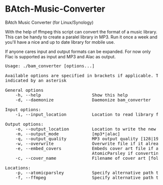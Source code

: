 # BAtch-Music-Converter

BAtch Music Converter (for Linux/Synology)

With the help of ffmpeg this script can convert the format of a music library. This can be
handy to create a paralel library in MP3. Run it once a week and you'll have a nice and up
to date library for mobile use.

If anyone cares input and output formats can be expanded. For now only Flac is supported
as input and MP3 and Alac as output.

<pre>
Usage: ./bam_converter [options...]

Available options are specified in brackets if applicable. The default option is
indicated by an asterisk

General options
    -h, --help                    Show this help
    -d, --daemonize               Daemonize bam_converter

Input options:
    -i, --input_location          Location to read library from ['./'*]

Output options:
    -o, --output_location         Location to write the new library to ['../'*]
    -m, --output_mode             [mp3*|alac]
    -q, --output_quality          MP3 output quality [128|196|320*]
    -w, --overwrite               Overwrite file if it already exists
    -e, --embed_covers            Embeds cover art file if available. Requires
                                  AtomicParsley if converting to ALAC.
    -c, --cover_name              Filename of cover art [folder.jpg*|...]

Locations:
    -p, --atomicparsley           Specify alternative path to AtomicParsley
    -f, --ffmpeg                  Specify alternative path to ffmpeg
</pre>